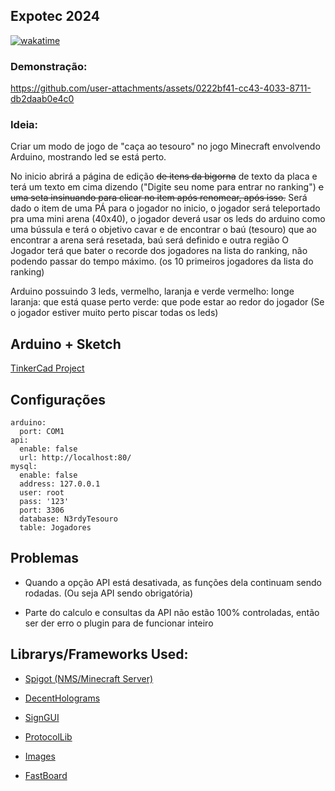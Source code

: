 ## Expotec 2024

[![wakatime](https://wakatime.com/badge/user/018e1f5e-85ee-4d1b-9e0e-ed450cf40324/project/018eab55-09b9-4255-b234-bf2df9b23354.svg)](https://wakatime.com/badge/user/018e1f5e-85ee-4d1b-9e0e-ed450cf40324/project/018eab55-09b9-4255-b234-bf2df9b23354)

### Demonstração:

https://github.com/user-attachments/assets/0222bf41-cc43-4033-8711-db2daab0e4c0


### Ideia:
Criar um modo de jogo de "caça ao tesouro" no jogo Minecraft envolvendo Arduino, mostrando led se está perto.

No inicio abrirá a página de edição ~~de itens da bigorna~~ de texto da placa
e terá um texto em cima dizendo ("Digite seu nome para entrar no ranking")
~~e uma seta insinuando para clicar no item após renomear, após isso.~~
Será dado o item de uma PÁ para o jogador no inicio, o jogador será teleportado pra uma mini arena (40x40), o jogador deverá usar os leds do arduino como uma bússula e terá o objetivo cavar e de encontrar o baú (tesouro)
que ao encontrar a arena será resetada, baú será definido e outra região
O Jogador terá que bater o recorde dos jogadores na lista do ranking, não podendo passar do tempo máximo. (os 10 primeiros jogadores da lista do ranking)

Arduino possuindo 3 leds, vermelho, laranja e verde
vermelho: longe
laranja: que está quase perto
verde: que pode estar ao redor do jogador
(Se o jogador estiver muito perto piscar todas os leds)


## Arduino + Sketch

[TinkerCad Project](https://www.tinkercad.com/things/4CsAqzCUjmf-expotec-minecraft-2024?sharecode=N_ip5fn6wPsz_1O8KaItVAOZYmll_KhuWK5MK8uHq5U)

## Configurações

```
arduino:
  port: COM1
api:
  enable: false
  url: http://localhost:80/
mysql:
  enable: false
  address: 127.0.0.1
  user: root
  pass: '123'
  port: 3306
  database: N3rdyTesouro
  table: Jogadores

```

## Problemas

- Quando a opção API está desativada, as funções dela continuam sendo rodadas. (Ou seja API sendo obrigatória)

- Parte do calculo e consultas da API não estão 100% controladas, então ser der erro o plugin para de funcionar inteiro


## Librarys/Frameworks Used:

* [Spigot (NMS/Minecraft Server)](https://www.spigotmc.org/wiki/spigot-plugin-development/)

* [DecentHolograms](https://github.com/DecentSoftware-eu/DecentHolograms)

* [SignGUI](https://github.com/Rapha149/SignGUI)

* [ProtocolLib](https://github.com/dmulloy2/ProtocolLib)

* [Images](https://github.com/Andavin/Images)

* [FastBoard](https://github.com/MrMicky-FR/FastBoard)
